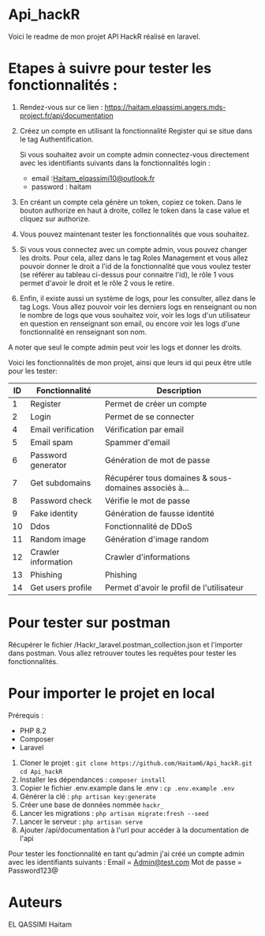 # Api_hackR

Voici le readme de mon projet API HackR réalisé en laravel.

# Etapes à suivre pour tester les fonctionnalités :

1. Rendez-vous sur ce lien : https://haitam.elqassimi.angers.mds-project.fr/api/documentation
2. Créez un compte en utilisant la fonctionnalité Register qui se situe dans le tag Authentification.

   Si vous souhaitez avoir un compte admin connectez-vous directement avec les identifiants suivants dans la fonctionnalités login : 
    - email :Haitam_elqassimi10@outlook.fr
    - password : haitam
3. En créant un compte cela génère un token, copiez ce token. 
Dans le bouton authorize en haut à droite, collez le token dans la case value et cliquez sur authorize.
4. Vous pouvez maintenant tester les fonctionnalités que vous souhaitez.
5. Si vous vous connectez avec un compte admin, vous pouvez changer les droits. Pour cela, allez dans le tag Roles Management et vous allez pouvoir donner le droit a l'id de la fonctionnalité que vous voulez tester (se référer au tableau ci-dessus pour connaitre l'id), le rôle 1 vous permet d'avoir le droit et le rôle 2 vous le retire.
6. Enfin, il existe aussi un système de logs, pour les consulter, allez dans le tag Logs. Vous allez pouvoir voir les derniers logs en renseignant ou non le nombre de logs que vous souhaitez voir, voir les logs d'un utilisateur en question en renseignant son email, ou encore voir les logs d'une fonctionnalité en renseignant son nom.

A noter que seul le compte admin peut voir les logs et donner les droits.

Voici les fonctionnalités de mon projet, ainsi que leurs id qui peux être utile pour les tester: 

| **ID** | **Fonctionnalité**        | **Description**                                         |
|--------|---------------------------|---------------------------------------------------------|
| 1      | Register                  | Permet de créer un compte                               |
| 2      | Login                     | Permet de se connecter                                  |
| 4      | Email verification        | Vérification par email                                  |
| 5      | Email spam                | Spammer d'email                                         |
| 6      | Password generator        | Génération de mot de passe                              |
| 7      | Get subdomains            | Récupérer tous domaines & sous-domaines associés à...   |
| 8      | Password check            | Vérifie le mot de passe                                 |
| 9      | Fake identity             | Génération de fausse identité                           |
| 10     | Ddos                       | Fonctionnalité de DDoS                                  |
| 11     | Random image              | Génération d'image random                               |
| 12     | Crawler information       | Crawler d'informations                                  |
| 13     | Phishing                  | Phishing                                                 |
| 14     | Get users profile         | Permet d'avoir le profil de l'utilisateur               |

# Pour tester sur postman 

Récupérer le fichier /Hackr_laravel.postman_collection.json et l'importer dans postman. Vous allez retrouver toutes les requêtes pour tester les fonctionnalités. 

# Pour importer le projet en local

Prérequis :
- PHP 8.2
- Composer
- Laravel

1. Cloner le projet : `git clone https://github.com/Haitam6/Api_hackR.git`
`cd Api_hackR`
2. Installer les dépendances : `composer install`
3. Copier le fichier .env.example dans le .env : `cp .env.example .env`
4. Générer la clé : `php artisan key:generate`
5. Créer une base de données nommée `hackr_`
6. Lancer les migrations : `php artisan migrate:fresh --seed`
7. Lancer le serveur : `php artisan serve`
8. Ajouter /api/documentation à l'url pour accéder à la documentation de l'api

Pour tester les fonctionnalité en tant qu'admin j'ai créé un compte admin avec les identifiants suivants : Email = Admin@test.com
Mot de passe = Password123@


# Auteurs

EL QASSIMI Haitam


 